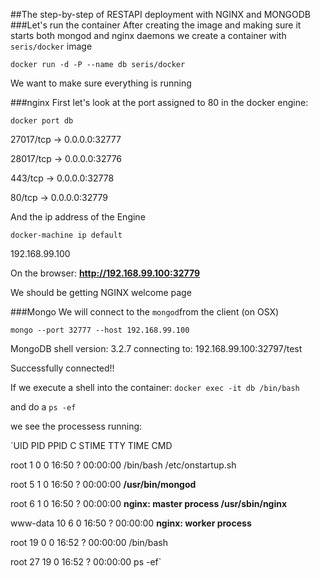 ##The step-by-step of RESTAPI deployment with NGINX and MONGODB
###Let's run the container
After creating the image and making sure it starts both mongod and nginx daemons
we create a container with `seris/docker` image

`docker run -d -P --name db seris/docker`

We want to make sure everything is running

###nginx
First let's look at the port assigned to 80 in the docker engine:

`docker port db`

27017/tcp -> 0.0.0.0:32777

28017/tcp -> 0.0.0.0:32776

443/tcp -> 0.0.0.0:32778

80/tcp -> 0.0.0.0:32779

And the ip address of the Engine

`docker-machine ip default`

192.168.99.100

On the browser: **http://192.168.99.100:32779**

We should be getting NGINX welcome page

###Mongo
We will connect to the `mongod`from the client (on OSX)

`mongo --port 32777 --host 192.168.99.100`

MongoDB shell version: 3.2.7
connecting to: 192.168.99.100:32797/test

Successfully connected!!

If we execute a shell into the container: `docker exec -it db /bin/bash`

and do a `ps -ef`

we see the processess running:

`UID        PID  PPID  C STIME TTY          TIME CMD

root         1     0  0 16:50 ?        00:00:00 /bin/bash /etc/onstartup.sh

root         5     1  0 16:50 ?        00:00:00 **/usr/bin/mongod**

root         6     1  0 16:50 ?        00:00:00 **nginx: master process /usr/sbin/nginx**

www-data    10     6  0 16:50 ?        00:00:00 **nginx: worker process**

root        19     0  0 16:52 ?        00:00:00 /bin/bash

root        27    19  0 16:52 ?        00:00:00 ps -ef`


